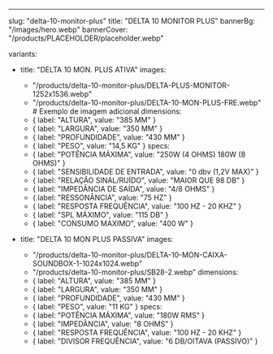 ---
slug: "delta-10-monitor-plus"
title: "DELTA 10 MONITOR PLUS"
bannerBg: "/images/hero.webp"
bannerCover: "/products/PLACEHOLDER/placeholder.webp"

variants:
  - title: "DELTA 10 MON. PLUS ATIVA"
    images:
      - "/products/delta-10-monitor-plus/DELTA-PLUS-MONITOR-1252x1536.webp"
      - "/products/delta-10-monitor-plus/DELTA-10-MON-PLUS-FRE.webp" # Exemplo de imagem adicional
    dimensions:
      - { label: "ALTURA", value: "385 MM" }
      - { label: "LARGURA", value: "350 MM" }
      - { label: "PROFUNDIDADE", value: "430 MM" }
      - { label: "PESO", value: "14,5 KG" }
    specs:
      - { label: "POTÊNCIA MÁXIMA", value: "250W (4 OHMS) 180W (8 OHMS)" }
      - { label: "SENSIBILIDADE DE ENTRADA", value: "0 dbv (1,2V MAX)" }
      - { label: "RELAÇÃO SINAL/RUÍDO", value: "MAIOR QUE 98 DB" }
      - { label: "IMPEDÂNCIA DE SAÍDA", value: "4/8 OHMS" }
      - { label: "RESSONÂNCIA", value: "75 HZ" }
      - { label: "RESPOSTA FREQUÊNCIA", value: "100 HZ - 20 KHZ" }
      - { label: "SPL MÁXIMO", value: "115 DB" }
      - { label: "CONSUMO MAXIMO", value: "400 W" }

  - title: "DELTA 10 MON PLUS PASSIVA"
    images:
      - "/products/delta-10-monitor-plus/DELTA-10-MON-CAIXA-SOUNDBOX-1-1024x1024.webp"
      - "/products/delta-10-monitor-plus/SB28-2.webp"
    dimensions:
      - { label: "ALTURA", value: "385 MM" }
      - { label: "LARGURA", value: "350 MM" }
      - { label: "PROFUNDIDADE", value: "430 MM" }
      - { label: "PESO", value: "11 KG" }
    specs:
      - { label: "POTÊNCIA MÁXIMA", value: "180W RMS" }
      - { label: "IMPEDÂNCIA", value: "8 OHMS" }
      - { label: "RESPOSTA FREQUÊNCIA", value: "100 HZ - 20 KHZ" }
      - { label: "DIVISOR FREQUÊNCIA", value: "6 DB/OITAVA (PASSIVO)" }
